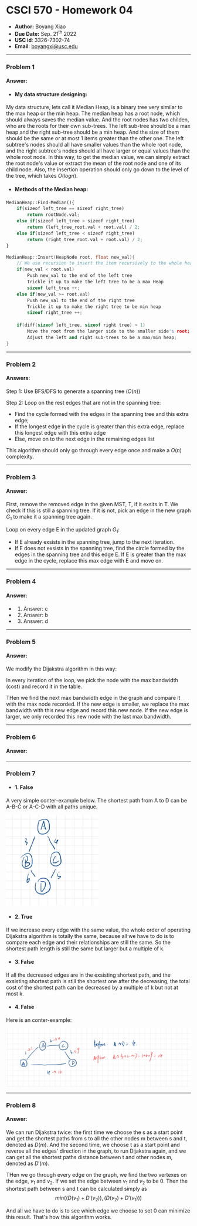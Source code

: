 # CSCI 570 - Homework 04

- **Author:** Boyang Xiao
- **Due Date:** Sep. 21<sup>th</sup> 2022
- **USC id**: 3326-7302-74
- **Email**: <a href="mailto:boyangxi@usc.edu">boyangxi@usc.edu</a>

---

### Problem 1

#### Answer:

- #### My data structure designing:

My data structure, lets call it Median Heap, is a binary tree very similar to the max heap or the min heap. The median heap has a root node, which should always saves the median value. And the root nodes has two childen, who are the roots for their own sub-trees. The left sub-tree should be a max heap and the right sub-tree should be a min heap. And the size of them should be the same or at most 1 items greater than the other one. The left subtree's nodes should all have smaller values than the whole root node, and the right subtree's nodes should all have larger or equal values than the whole root node. In this way, to get the median value, we can simply extract the root node's value or extract the mean of the root node and one of its child node. Also, the insertion operation should only go down to the level of the tree, which takes $O(logn)$.

- #### Methods of the Median heap:

```python
MedianHeap::Find-Median(){
    if(sizeof left_tree == sizeof right_tree)
        return rootNode.val;
    else if(sizeof left_tree > sizeof right_tree)
        return (left_tree_root.val + root.val) / 2;
    else if(sizeof left_tree < sizeof right_tree)
        return (right_tree_root.val + root.val) / 2;
}
```

```cpp
MedianHeap::Insert(HeapNode root, float new_val){
    // We use recursion to insert the item recursively to the whole heap
    if(new_val < root.val)
        Push new_val to the end of the left tree
        Trickle it up to make the left tree to be a max Heap
        sizeof left_tree ++;
    else if(new_val >= root.val)
        Push new_val to the end of the right tree
        Trickle it up to make the right tree to be min heap
        sizeof right_tree ++;
    
    if(diff(sizeof left_tree, sizeof right tree) > 1)
        Move the root from the larger side to the smaller side's root;
        Adjust the left and right sub-trees to be a max/min heap;
}
```
---

### Problem 2

#### Answers:

Step 1: Use BFS/DFS to generate a spanning tree ($O(n)$)

Step 2: Loop on the rest edges that are not in the spanning tree:

- Find the cycle formed with the edges in the spanning tree and this extra edge;
- If the longest edge in the cycle is greater than this extra edge, replace this longest edge with this extra edge
- Else, move on to the next edge in the remaining edges list

This algorithm should only go through every edge once and make a $O(n)$ complexity.

---

### Problem 3

#### Answer:

First, remove the removed edge in the given MST, T, if it exsits in T. We check if this is still a spanning tree. If it is not, pick an edge in the new graph $G_1$ to make it a spanning tree again.

Loop on every edge E in the updated graph $G_1$:
- If E already exsists in the spanning tree, jump to the next iteration.
- If E does not exsists in the spanning tree, find the circle formed by the edges in the spanning tree and this edge E. If E is greater than the max edge in the cycle, replace this max edge with E and move on.

---

### Problem 4

#### Answer:

- 1. Answer: c
- 2. Answer: b
- 3. Answer: d

---

### Problem 5

#### Answer:

We modify the Dijakstra algorithm in this way:

In every iteration of the loop, we pick the node with the max bandwidth (cost) and record it in the table.

THen we find the next max bandwidth edge in the graph and compare it with the max node recorded. If the new edge is smaller, we replace the max bandwidth with this new edge and record this new node. If the new edge is larger, we only recorded this new node with the last max bandwidth.

---

### Problem 6

#### Answer:



---

### Problem 7

- #### 1. False

A very simple conter-example below. The shortest path from A to D can be A-B-C or A-C-D with all paths unique.

<img src = "src/img_1.jpeg" width  = 50%>

- #### 2. True

If we increase every edge with the same value, the whole order of operating Dijakstra algorithm is totally the same, because all we have to do is to compare each edge and their relationships are still the same. So the shortest path length is still the same but larger but a multiple of k.

- #### 3. False

If all the decreased edges are in the exsisting shortest path, and the exsisting shortest path is still the shortest one after the decreasing, the total cost of the shortest path can be decreased by a multiple of k but not at most k.

- #### 4. False

Here is an conter-example:

<img src = "src/img_2.jpeg" width  = 100%>

---

### Problem 8

#### Answer:

We can run Dijakstra twice: the first time we choose the s as a start point and get the shortest paths from s to all the other nodes m between s and t, denoted as $D(m)$. And the second time, we choose t as a start point and reverse all the edges' direction in the graph, to run Dijakstra again, and we can get all the shortest paths distance between t and other nodes m, denoted as $D'(m)$.

THen we go through every edge on the graph, we find the two vertexes on the edge, $v_1$ and $v_2$. If we set the edge between $v_1$ and $v_2$ to be $0$. Then the shortest path between s and t can be calculated simply as $$min( (D(v_1) + D'(v_2)), (D(v_2) + D'(v_1)) )$$

And all we have to do is to see which edge we choose to set $0$ can minimize this result. That's how this algorithm works.